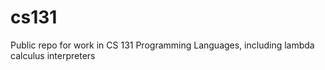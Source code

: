 # cs131
Public repo for work in CS 131 Programming Languages, including lambda calculus interpreters
